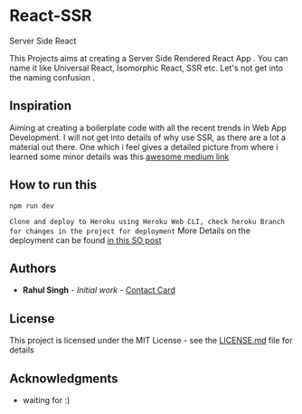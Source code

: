 # React-SSR
Server Side React

This Projects aims at creating a Server Side Rendered React App . You can name it like Universal React, Isomorphic React, SSR etc.
Let's not get into the naming confusion .

## Inspiration
Aiming at creating a boilerplate code with all the recent trends in Web App Development. I will not get into details of why use 
SSR, as there are a lot a material out there. One which i feel gives a detailed picture from where i learned some minor details
was this <a href = "https://medium.com/walmartlabs/the-benefits-of-server-side-rendering-over-client-side-rendering-5d07ff2cefe8">awesome medium link</a>


## How to run this 
```
npm run dev
```
```Clone and deploy to Heroku using Heroku Web CLI, check heroku Branch for changes in the project for deployment```
More Details on the deployment can be found <a href="https://stackoverflow.com/questions/61839342/how-to-deploy-a-react-ssr-application-to-heroku">in this SO post</a>

## Authors

* **Rahul Singh** - *Initial work* - [Contact Card](https://www.linkedin.com/in/rahul-singh-78032876/)

## License

This project is licensed under the MIT License - see the [LICENSE.md](LICENSE.md) file for details

## Acknowledgments

* waiting for :) 
